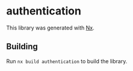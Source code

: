 # authentication

This library was generated with [Nx](https://nx.dev).

## Building

Run `nx build authentication` to build the library.
